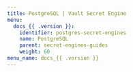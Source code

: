 ```yaml
---
title: PostgreSQL | Vault Secret Engine
menu:
  docs_{{ .version }}:
    identifier: postgres-secret-engines
    name: PostgreSQL
    parent: secret-engines-guides
    weight: 60
menu_name: docs_{{ .version }}
---
```

